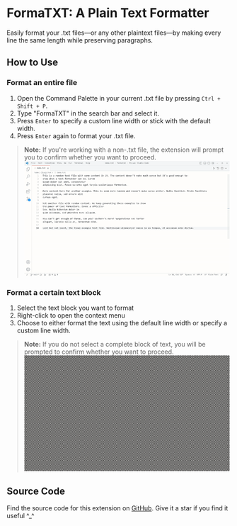 # FormaTXT: A Plain Text Formatter

Easily format your .txt files—or any other plaintext files—by making every line the same length while preserving paragraphs.

## How to Use

### Format an entire file

1. Open the Command Palette in your current .txt file by pressing `Ctrl + Shift + P`.
2. Type "FormaTXT" in the search bar and select it.
3. Press `Enter` to specify a custom line width or stick with the default width.
4. Press `Enter` again to format your .txt file.

> **Note:** If you're working with a non-.txt file, the extension will prompt you to confirm whether you want to proceed.
![Demo GIF](assets/demo.gif)

### Format a certain text block

1. Select the text block you want to format
2. Right-click to open the context menu
3. Choose to either format the text using the default line width or specify a custom line width.
>**Note:** If you do not select a complete block of text, you will be prompted to confirm whether you want to proceed.
![Demo GIF Selected](assets/demo-selected.gif)

## Source Code

Find the source code for this extension on [GitHub](https://github.com/Q1CHENL/formatxt-vsce). Give it a star if you find it useful ^_^
